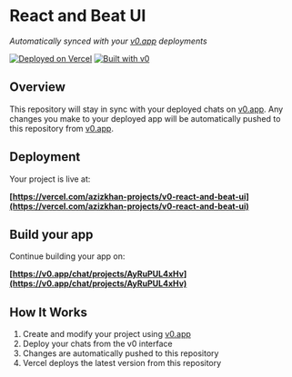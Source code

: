 # React and Beat UI

*Automatically synced with your [v0.app](https://v0.app) deployments*

[![Deployed on Vercel](https://img.shields.io/badge/Deployed%20on-Vercel-black?style=for-the-badge&logo=vercel)](https://vercel.com/azizkhan-projects/v0-react-and-beat-ui)
[![Built with v0](https://img.shields.io/badge/Built%20with-v0.app-black?style=for-the-badge)](https://v0.app/chat/projects/AyRuPUL4xHv)

## Overview

This repository will stay in sync with your deployed chats on [v0.app](https://v0.app).
Any changes you make to your deployed app will be automatically pushed to this repository from [v0.app](https://v0.app).

## Deployment

Your project is live at:

**[https://vercel.com/azizkhan-projects/v0-react-and-beat-ui](https://vercel.com/azizkhan-projects/v0-react-and-beat-ui)**

## Build your app

Continue building your app on:

**[https://v0.app/chat/projects/AyRuPUL4xHv](https://v0.app/chat/projects/AyRuPUL4xHv)**

## How It Works

1. Create and modify your project using [v0.app](https://v0.app)
2. Deploy your chats from the v0 interface
3. Changes are automatically pushed to this repository
4. Vercel deploys the latest version from this repository